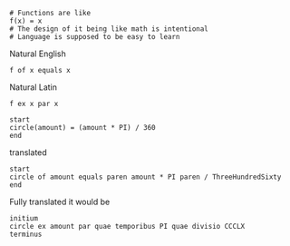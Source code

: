 ```
# Functions are like
f(x) = x
# The design of it being like math is intentional
# Language is supposed to be easy to learn
```

Natural English
```
f of x equals x
```

Natural Latin
```
f ex x par x
```

```
start
circle(amount) = (amount * PI) / 360
end
```
translated 
```
start
circle of amount equals paren amount * PI paren / ThreeHundredSixty
end
```
Fully translated it would be
```
initium
circle ex amount par quae temporibus PI quae divisio CCCLX
terminus
```
